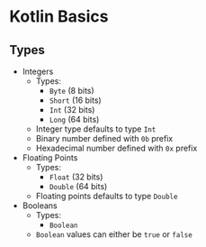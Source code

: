 # Kotlin Basics

## Types
- Integers
  - Types:
    - `Byte` (8 bits)
    - `Short` (16 bits)
    - `Int` (32 bits)
    - `Long` (64 bits)
  - Integer type defaults to type `Int`
  - Binary number defined with `0b` prefix
  - Hexadecimal number defined with `0x` prefix
- Floating Points
  - Types:
    - `Float` (32 bits)
    - `Double` (64 bits)
  - Floating points defaults to type `Double`
- Booleans
  - Types:
    - `Boolean`
  - `Boolean` values can either be `true` or `false`